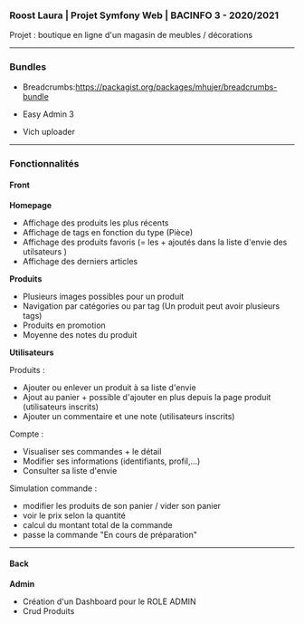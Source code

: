 ### Roost Laura | Projet Symfony Web | BACINFO 3 - 2020/2021

Projet : boutique en ligne d'un magasin de meubles / décorations
****


### Bundles 

- Breadcrumbs:https://packagist.org/packages/mhujer/breadcrumbs-bundle

- Easy Admin 3 
- Vich uploader
****

### **Fonctionnalités**

#### Front

**Homepage**

- Affichage des produits les plus récents
- Affichage de tags en fonction du type (Pièce)
- Affichage des produits favoris (= les + ajoutés dans la liste d'envie des utilsateurs )
- Affichage des derniers articles 

**Produits**
- Plusieurs images possibles pour un produit
- Navigation par catégories ou par tag (Un produit peut avoir plusieurs tags)
- Produits en promotion
- Moyenne des notes du produit  




**Utilisateurs**

Produits : 
- Ajouter ou enlever un produit à sa liste d'envie
- Ajout au panier + possible d'ajouter en plus depuis la page produit (utilisateurs inscrits)
- Ajouter un commentaire et une note (utilisateurs inscrits)

Compte : 
- Visualiser ses commandes + le détail 
- Modifier ses informations (identifiants, profil,...)
- Consulter sa liste d'envie

Simulation commande : 
- modifier les produits de son panier / vider son panier
- voir le prix selon la quantité
- calcul du montant total de la commande 
- passe la commande "En cours de préparation"

****
#### Back 

**Admin** 

- Création d'un Dashboard pour le ROLE ADMIN
- Crud Produits 
